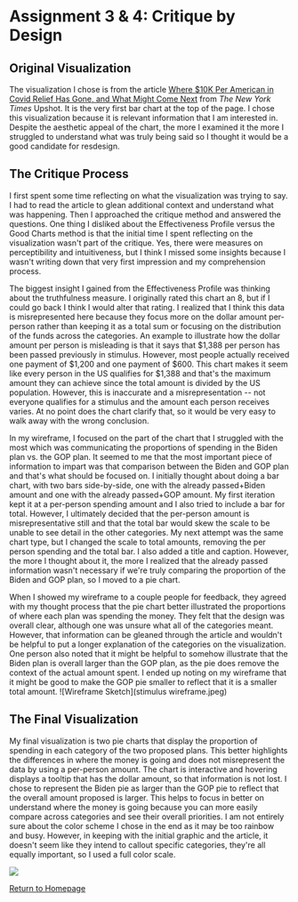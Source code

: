 # Assignment 3 & 4: Critique by Design

## Original Visualization
The visualization I chose is from the article [Where $10K Per American in Covid Relief Has Gone, and What Might Come Next](https://www.nytimes.com/interactive/2021/02/11/upshot/covid-relief-spending-per-person.html) from *The New York Times* Upshot. It is the very first bar chart at the top of the page. I chose this visualization because it is relevant information that I am interested in. Despite the aesthetic appeal of the chart, the more I examined it the more I struggled to understand what was truly being said so I thought it would be a good candidate for resdesign. 

## The Critique Process
I first spent some time reflecting on what the visualization was trying to say. I had to read the article to glean additional context and understand what was happening. Then I approached the critique method and answered the questions. One thing I disliked about the Effectiveness Profile versus the Good Charts method is that the initial time I spent reflecting on the visualization wasn't part of the critique. Yes, there were measures on perceptibility and intuitiveness, but I  think I missed some insights because I wasn't writing down that very first impression and my comprehension process. 

The biggest insight I gained from the Effectiveness Profile was thinking about the truthfulness measure. I originally rated this chart an 8, but if I could go back I think I would alter that rating. I realized that I think this data is misrepresented here because they focus more on the dollar amount per-person rather than keeping it as a total sum or focusing on the distribution of the funds across the categories. An example to illustrate how the dollar amount per person is misleading is that it says that $1,388 per person has been passed previously in stimulus. However, most people actually received one payment of $1,200 and one payment of $600. This chart makes it seem like every person in the US qualifies for $1,388 and that's the maximum amount they can achieve since the total amount is divided by the US population. However, this is inaccurate and a misrepresentation -- not everyone qualifies for a stimulus and the amount each person receives varies. At no point does the chart clarify that, so it would be very easy to walk away with the wrong conclusion. 

In my wireframe, I focused on the part of the chart that I struggled with the most which was communicating the proportions of spending in the Biden plan vs. the GOP plan. It seemed to me that the most important piece of information to impart was that comparison between the Biden and GOP plan and that's what should be focused on. I initially thought about doing a bar chart, with two bars side-by-side, one with the already passed+Biden amount and one with the already passed+GOP amount. My first iteration kept it at a per-person spending amount and I also tried to include a bar for total. However, I ultimately decided that the per-person amount is misrepresentative still and that the total bar would skew the scale to be unable to see detail in the other categories. My next attempt was the same chart type, but I changed the scale to total amounts, removing the per person spending and the total bar. I also added a title and caption. However, the more I thought about it, the more I realized that the already passed information wasn't necessary if we're truly comparing the proportion of the Biden and GOP plan, so I moved to a pie chart. 

When I showed my wireframe to a couple people for feedback, they agreed with my thought process that the pie chart better illustrated the proportions of where each plan was spending the money. They felt that the design was overall clear, although one was unsure what all of the categories meant. However, that information can be gleaned through the article and wouldn't be helpful to put a longer explanation of the categories on the visualization. One person also noted that it might be helpful to somehow illustrate that the Biden plan is overall larger than the GOP plan, as the pie does remove the context of the actual amount spent. I ended up noting on my wireframe that it might be good to make the GOP pie smaller to reflect that it is a smaller total amount. 
![Wireframe Sketch](stimulus wireframe.jpeg)

## The Final Visualization
My final visualization is two pie charts that display the proportion of spending in each category of the two proposed plans. This better highlights the differences in where the money is going and does not misrepresent the data by using a per-person amount. The chart is interactive and hovering displays a tooltip that has the dollar amount, so that information is not lost. I chose to represent the Biden pie as larger than the GOP pie to reflect that the overall amount proposed is larger. This helps to focus in better on understand where the money is going because you can more easily compare across categories and see their overall priorities. I am not entirely sure about the color scheme I chose in the end as it may be too rainbow and busy. However, in keeping with the initial graphic and the article, it doesn't seem like they intend to callout specific categories, they're all equally important, so I used a full color scale.

<div class='tableauPlaceholder' id='viz1613938817985' style='position: relative'><noscript><a href='#'><img alt=' ' src='https:&#47;&#47;public.tableau.com&#47;static&#47;images&#47;Cr&#47;CritiquebyDesignCovidRelief&#47;Dashboard1&#47;1_rss.png' style='border: none' /></a></noscript><object class='tableauViz'  style='display:none;'><param name='host_url' value='https%3A%2F%2Fpublic.tableau.com%2F' /> <param name='embed_code_version' value='3' /> <param name='site_root' value='' /><param name='name' value='CritiquebyDesignCovidRelief&#47;Dashboard1' /><param name='tabs' value='no' /><param name='toolbar' value='yes' /><param name='static_image' value='https:&#47;&#47;public.tableau.com&#47;static&#47;images&#47;Cr&#47;CritiquebyDesignCovidRelief&#47;Dashboard1&#47;1.png' /> <param name='animate_transition' value='yes' /><param name='display_static_image' value='yes' /><param name='display_spinner' value='yes' /><param name='display_overlay' value='yes' /><param name='display_count' value='yes' /><param name='language' value='en' /><param name='filter' value='publish=yes' /></object></div>                <script type='text/javascript'>                    var divElement = document.getElementById('viz1613938817985');                    var vizElement = divElement.getElementsByTagName('object')[0];                    if ( divElement.offsetWidth > 800 ) { vizElement.style.width='900px';vizElement.style.height='627px';} else if ( divElement.offsetWidth > 500 ) { vizElement.style.width='900px';vizElement.style.height='627px';} else { vizElement.style.width='100%';vizElement.style.height='777px';}                     var scriptElement = document.createElement('script');                    scriptElement.src = 'https://public.tableau.com/javascripts/api/viz_v1.js';                    vizElement.parentNode.insertBefore(scriptElement, vizElement);                </script>

[Return to Homepage](https://kyramanlove.github.io/tsdwportfolio/)
